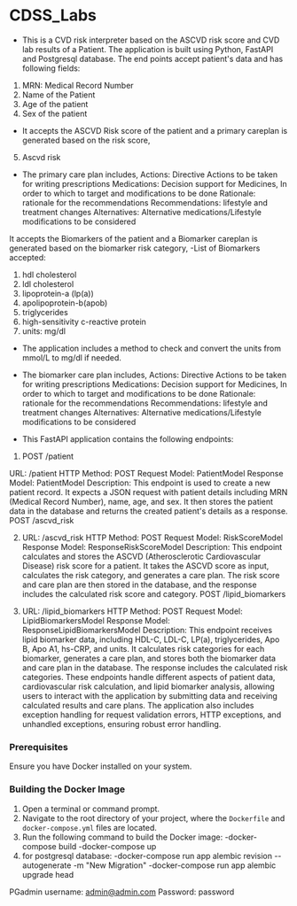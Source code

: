 # CDSS_Labs

- This is a CVD risk interpreter based on the ASCVD risk score and CVD lab results of a Patient.
  The application is built using Python, FastAPI and Postgresql database. The end points accept patient's data and has following fields:

1. MRN: Medical Record Number
2. Name of the Patient
3. Age of the patient
4. Sex of the patient

- It accepts the ASCVD Risk score of the patient and a primary careplan is generated based on the risk score,

5. Ascvd risk

- The primary care plan includes,
  Actions: Directive Actions to be taken for writing prescriptions
  Medications: Decision support for Medicines, In order to which to target and modifications to be done
  Rationale: rationale for the recommendations
  Recommendations: lifestyle and treatment changes
  Alternatives: Alternative medications/Lifestyle modifications to be considered

It accepts the Biomarkers of the patient and a Biomarker careplan is generated based on the biomarker risk category,
-List of Biomarkers accepted:

1. hdl cholesterol
2. ldl cholesterol
3. lipoprotein-a (lp(a))
4. apolipoprotein-b(apob)
5. triglycerides
6. high-sensitivity c-reactive protein
7. units: mg/dl

- The application includes a method to check and convert the units from mmol/L to mg/dl if needed.

- The biomarker care plan includes,
  Actions: Directive Actions to be taken for writing prescriptions
  Medications: Decision support for Medicines, In order to which to target and modifications to be done
  Rationale: rationale for the recommendations
  Recommendations: lifestyle and treatment changes
  Alternatives: Alternative medications/Lifestyle modifications to be considered

- This FastAPI application contains the following endpoints:

1. POST /patient

URL: /patient
HTTP Method: POST
Request Model: PatientModel
Response Model: PatientModel
Description: This endpoint is used to create a new patient record. It expects a JSON request with patient details including MRN (Medical Record Number), name, age, and sex. It then stores the patient data in the database and returns the created patient's details as a response.
POST /ascvd_risk

2. URL: /ascvd_risk
   HTTP Method: POST
   Request Model: RiskScoreModel
   Response Model: ResponseRiskScoreModel
   Description: This endpoint calculates and stores the ASCVD (Atherosclerotic Cardiovascular Disease) risk score for a patient. It takes the ASCVD score as input, calculates the risk category, and generates a care plan. The risk score and care plan are then stored in the database, and the response includes the calculated risk score and category.
   POST /lipid_biomarkers

3. URL: /lipid_biomarkers
   HTTP Method: POST
   Request Model: LipidBiomarkersModel
   Response Model: ResponseLipidBiomarkersModel
   Description: This endpoint receives lipid biomarker data, including HDL-C, LDL-C, LP(a), triglycerides, Apo B, Apo A1, hs-CRP, and units. It calculates risk categories for each biomarker, generates a care plan, and stores both the biomarker data and care plan in the database. The response includes the calculated risk categories.
   These endpoints handle different aspects of patient data, cardiovascular risk calculation, and lipid biomarker analysis, allowing users to interact with the application by submitting data and receiving calculated results and care plans. The application also includes exception handling for request validation errors, HTTP exceptions, and unhandled exceptions, ensuring robust error handling.

### Prerequisites

Ensure you have Docker installed on your system.

### Building the Docker Image

1. Open a terminal or command prompt.
2. Navigate to the root directory of your project, where the `Dockerfile` and `docker-compose.yml` files are located.
3. Run the following command to build the Docker image:
   -docker-compose build
   -docker-compose up
4. for postgresql database:
   -docker-compose run app alembic revision --autogenerate -m "New Migration"
   -docker-compose run app alembic upgrade head


PGadmin username: admin@admin.com
Password: password

